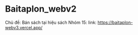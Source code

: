 # Baitaplon_webv2
Chủ đề: Bán sách tại hiệu sách
Nhóm 15:
link: https://baitaplon-webv3.vercel.app/
